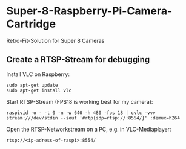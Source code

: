 # Super-8-Raspberry-Pi-Camera-Cartridge
Retro-Fit-Solution for Super 8 Cameras


## Create a RTSP-Stream for debugging

Install VLC on Raspberry:
```
sudo apt-get update
sudo apt-get install vlc
```

Start RTSP-Stream (FPS18 is working best for my camera):
```
raspivid -o - -t 0 -n -w 640 -h 480 -fps 18 | cvlc -vvv stream:///dev/stdin --sout '#rtp{sdp=rtsp://:8554/}' :demux=h264
```

Open the RTSP-Networkstream on a PC, e.g. in VLC-Mediaplayer:
```
rtsp://<ip-adress-of-raspi>:8554/
```
